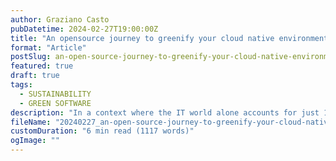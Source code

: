```yaml
---
author: Graziano Casto
pubDatetime: 2024-02-27T19:00:00Z
title: "An opensource journey to greenify your cloud native environments"
format: "Article"
postSlug: an-open-source-journey-to-greenify-your-cloud-native-environments
featured: true
draft: true
tags:
  - SUSTAINABILITY
  - GREEN SOFTWARE
description: "In a context where the IT world alone accounts for just 1.4% of total carbon dioxide emissions, understanding the principles of green software is of paramount importance. However, when it comes to green computing, the most challenging aspect often lies in taking the first step. This article delves into the heart of the issue by presenting an initial step that everyone can concretely undertake to improve their environmental sustainability by reducing waste and enhancing the efficiency of their infrastructure."
fileName: "20240227_an-open-source-journey-to-greenify-your-cloud-native-environments"
customDuration: "6 min read (1117 words)"
ogImage: ""
---
```

